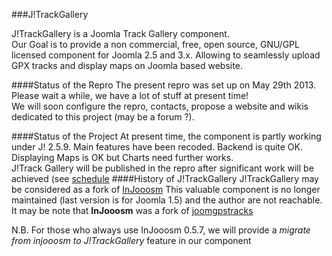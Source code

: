 ###J!TrackGallery

J!TrackGallery is a Joomla Track Gallery component.  
Our Goal is to provide a non commercial, free, open source, GNU/GPL licensed component for Joomla 2.5 and 3.x. 
Allowing to seamlessly upload GPX tracks and display maps on Joomla based website.

####Status of the Repro
The present repro was set up on May 29th 2013.   
Please wait a while, we have a lot of stuff at present time!  
We will soon configure the repro, contacts, propose a website and wikis dedicated to this project (may be a forum ?).

####Status of the Project
At present time, the component is partly working under J! 2.5.9. Main features have been recoded. 
Backend is quite OK. Displaying Maps is OK but Charts need further works.  
J!Track Gallery will be published in the repro after significant work will be achieved (see [schedule](schedule)
####History of J!TrackGallery
J!TrackGallery may be considered as a fork of [InJooosm](http://injooosm.sourceforge.net/)
This valuable component is no longer maintained (last version is for Joomla 1.5) and the author are not reachable. 
It may be note that **InJooosm** was a fork of [joomgpstracks](http://www.joomlaos.de/Joomla_CMS_Downloads/Joomla_Komponenten/JoomGPSTracks.html)

N.B. For those who always use InJooosm 0.5.7, we will provide a *migrate from injooosm to J!TrackGallery* feature in our component

